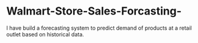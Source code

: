 # Walmart-Store-Sales-Forcasting-
I have build a forecasting system to predict demand of products at a retail outlet based on historical data.
